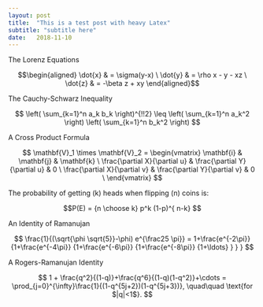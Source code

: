```yaml
---
layout: post
title:  "This is a test post with heavy Latex"
subtitle: "subtitle here"
date:   2018-11-10
---
```


The Lorenz Equations

$$\begin{aligned} \dot{x} & = \sigma(y-x) \ \dot{y} & = \rho x - y - xz \ \dot{z} & = -\beta z + xy \end{aligned}$$

The Cauchy-Schwarz Inequality

$$ \left( \sum_{k=1}^n a_k b_k \right)^{!!2} \leq \left( \sum_{k=1}^n a_k^2 \right) \left( \sum_{k=1}^n b_k^2 \right) $$

A Cross Product Formula

$$ \mathbf{V}_1 \times \mathbf{V}_2 = \begin{vmatrix} \mathbf{i} & \mathbf{j} & \mathbf{k} \ \frac{\partial X}{\partial u} & \frac{\partial Y}{\partial u} & 0 \ \frac{\partial X}{\partial v} & \frac{\partial Y}{\partial v} & 0 \ \end{vmatrix} $$

The probability of getting (k) heads when flipping (n) coins is:

$$P(E) = {n \choose k} p^k (1-p)^{ n-k} $$

An Identity of Ramanujan

$$ \frac{1}{(\sqrt{\phi \sqrt{5}}-\phi) e^{\frac25 \pi}} = 1+\frac{e^{-2\pi}} {1+\frac{e^{-4\pi}} {1+\frac{e^{-6\pi}} {1+\frac{e^{-8\pi}} {1+\ldots} } } } $$

A Rogers-Ramanujan Identity

$$ 1 + \frac{q^2}{(1-q)}+\frac{q^6}{(1-q)(1-q^2)}+\cdots = \prod_{j=0}^{\infty}\frac{1}{(1-q^{5j+2})(1-q^{5j+3})}, \quad\quad \text{for $|q|<1$}. $$